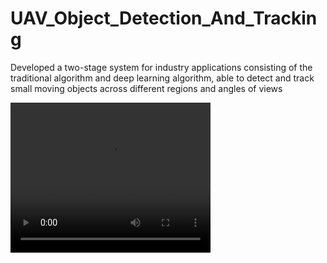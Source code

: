 # UAV_Object_Detection_And_Tracking
Developed a two-stage system for industry applications consisting of the traditional algorithm and deep learning algorithm, able to detect and track small moving objects across different regions and angles of views 

<video width="320" height="240" controls>
    <source src="UAV_result.mp4" type="video/mp4">
</video>
